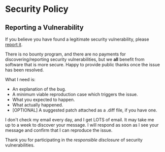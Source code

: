 # Security Policy

<!--
## Supported Versions

Use this section to tell people about which versions of your project are
currently being supported with security updates.

| Version | Supported          |
|---------|--------------------|
| 5.1.x   | :white_check_mark: |
| 5.0.x   | :x:                |
| 4.0.x   | :white_check_mark: |
| < 4.0   | :x:                |
-->

<!-- goplicate-start:reporting -->
## Reporting a Vulnerability

If you believe you have found a legitimate security vulnerability, please [report it](./security/advisories/new).

There is no bounty program, and there are no payments for discovering/reporting security vulnerabilities, but we **all** benefit from software that is more secure. Happy to provide public thanks once the issue has been resolved.

What I need is:

* An explanation of the bug.
* A minimum viable reproduction case which triggers the issue.
* What you expected to happen.
* What actually happened.
* [OPTIONAL] A suggested patch attached as a .diff file, if you have one.

I don't check my email every day, and I get LOTS of email. It may take me up to a week to discover your message. I will respond as soon as I see your message and confirm that I can reproduce the issue.

Thank you for participating in the _responsible disclosure_ of security vulnerabilities.
<!-- goplicate-end:reporting -->
